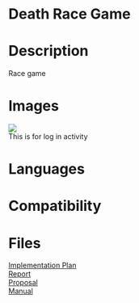 <h1> Death Race Game</h1>


<h1>Description</h1>
  
Race game



<h1>Images</h1>
<img src="https://raousama1122.github.io/Death-Race-Game/Death Race_Manual.pdf"/><br/>
This is for log in activity
<h1> Languages </h1>


<h1> Compatibility </h1>

<h1> Files </h1>
<a href="https://raousama1122.github.io/Death-Race-Game/Implementation Plan.pdf">Implementation Plan</a><br/>
<a href="https://raousama1122.github.io/Death-Race-Game/Death Race_Report.pdf">Report</a><br/>
<a href="https://raousama1122.github.io/Death-Race-Game/Death Race_Proposal.pdf">Proposal</a><br/>
<a href="https://raousama1122.github.io/Death-Race-Game/Death Race_Manual.pdf">Manual</a><br/>

